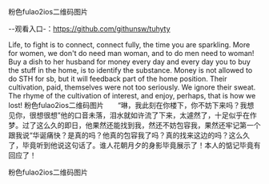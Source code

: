 粉色fulao2ios二维码图片

--观看入口-：https://github.com/githunsw/tuhyty

Life, to fight is to connect, connect fully, the time you are sparkling.
More for women, we don't do need man woman, and to do men need to woman!
Buy a dish to her husband for money every day and every day you to buy the stuff in the home, is to identify the substance.
Money is not allowed to do STH for sb, but it will feedback part of the home position.
Their cultivation, paid, themselves were not too seriously.
We ignore their sweat.
The rhyme of the cultivation of interest, and enjoy, perhaps, that is how we lost!
粉色fulao2ios二维码图片　　“琳，我此刻在你楼下，你不妨下来吗？我想见你，很想很想”他的口音未落，泪水就如许流了下来，太遽然了，十足似乎在作梦。过了这么久的即日，他果然还能找到我，然还不妨包容我，果然还牢记第一个跟我说“华诞痛快？是真的吗？他真的包容我了吗？真的找来这边的吗？这么久了，毕竟听到他说这句话了。谁人花朝月夕的身影毕竟展示了！本人的惦记毕竟有回应了！

粉色fulao2ios二维码图片
